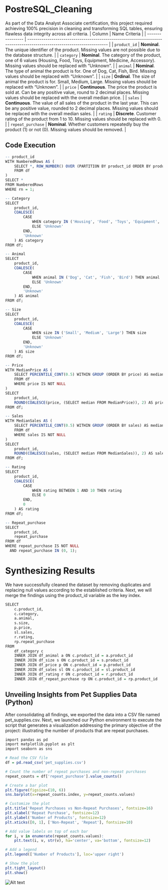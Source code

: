 # PostreSQL_Cleaning
As part of the Data Analyst Associate certification, this project required achieving 100% precision in cleaning and transforming SQL tables, ensuring flawless data integrity across all criteria.
| Column           | Name Criteria                                                                                                          |
| ---------------- | ---------------------------------------------------------------------------------------------------------------------- |
| `product_id`      | **Nominal**. The unique identifier of the product. Missing values are not possible due to the database structure.      |
| `category`        | **Nominal**. The category of the product, one of 6 values (Housing, Food, Toys, Equipment, Medicine, Accessory). Missing values should be replaced with “Unknown”. |
| `animal`          | **Nominal**. The type of animal the product is for. One of Dog, Cat, Fish, Bird. Missing values should be replaced with “Unknown”. |
| `size`            | **Ordinal**. The size of animal the product is for. Small, Medium, Large. Missing values should be replaced with “Unknown”. |
| `price`           | **Continuous**. The price the product is sold at. Can be any positive value, round to 2 decimal places. Missing values should be replaced with the overall median price. |
| `sales`           | **Continuous**. The value of all sales of the product in the last year. This can be any positive value, rounded to 2 decimal places. Missing values should be replaced with the overall median sales. |
| `rating`          | **Discrete**. Customer rating of the product from 1 to 10. Missing values should be replaced with 0.                   |
| `repeat_purchase` | **Nominal**. Whether customers repeatedly buy the product (1) or not (0). Missing values should be removed.            |
## Code Execution
```r
-- product_id
WITH NumberedRows AS (
    SELECT *, ROW_NUMBER() OVER (PARTITION BY product_id ORDER BY product_id) AS rn
    FROM df
)
SELECT *
FROM NumberedRows
WHERE rn = 1;

-- Category
SELECT 
    product_id,
    COALESCE(
        CASE 
            WHEN category IN ('Housing', 'Food', 'Toys', 'Equipment', 'Medicine', 'Accessory') THEN category
            ELSE 'Unknown'
        END,
        'Unknown'
    ) AS category
FROM df;

-- Animal
SELECT 
    product_id,
    COALESCE(
        CASE 
            WHEN animal IN ('Dog', 'Cat', 'Fish', 'Bird') THEN animal
            ELSE 'Unknown'
        END,
        'Unknown'
    ) AS animal
FROM df;

-- Size
SELECT 
    product_id,
    COALESCE(
        CASE 
            WHEN size IN ('Small', 'Medium', 'Large') THEN size
            ELSE 'Unknown'
        END,
        'Unknown'
    ) AS size
FROM df;

-- Price
WITH MedianPrice AS (
    SELECT PERCENTILE_CONT(0.5) WITHIN GROUP (ORDER BY price) AS median
    FROM df
    WHERE price IS NOT NULL
)
SELECT 
    product_id,
    ROUND(COALESCE(price, (SELECT median FROM MedianPrice)), 2) AS price
FROM df;

-- Sales
WITH MedianSales AS (
    SELECT PERCENTILE_CONT(0.5) WITHIN GROUP (ORDER BY sales) AS median
    FROM df
    WHERE sales IS NOT NULL
)
SELECT 
    product_id,
    ROUND(COALESCE(sales, (SELECT median FROM MedianSales)), 2) AS sales
FROM df;

-- Rating
SELECT 
    product_id,
    COALESCE(
        CASE 
            WHEN rating BETWEEN 1 AND 10 THEN rating
            ELSE 0
        END,
        0
    ) AS rating
FROM df;

-- Repeat_purchase
SELECT 
    product_id,
    repeat_purchase
FROM df
WHERE repeat_purchase IS NOT NULL
  AND repeat_purchase IN (0, 1);
```
# Synthesizing Results
We have successfully cleaned the dataset by removing duplicates and replacing null values according to the established criteria. Next, we will merge the findings using the product_id variable as the key index.
```r
SELECT 
    c.product_id,
    c.category,
    a.animal,
    s.size,
    p.price,
    sl.sales,
    r.rating,
    rp.repeat_purchase
FROM 
    df_category c
    INNER JOIN df_animal a ON c.product_id = a.product_id
    INNER JOIN df_size s ON c.product_id = s.product_id
    INNER JOIN df_price p ON c.product_id = p.product_id
    INNER JOIN df_sales sl ON c.product_id = sl.product_id
    INNER JOIN df_rating r ON c.product_id = r.product_id
    INNER JOIN df_repeat_purchase rp ON c.product_id = rp.product_id
```
## Unveiling Insights from Pet Supplies Data (Python)
After consolidating all findings, we exported the data into a CSV file named pet_supplies.csv. Next, we launched our Python environment to execute the script that generates a visualization addressing the primary objective of the project: illustrating the number of products that are repeat purchases.
```r
import pandas as pd
import matplotlib.pyplot as plt
import seaborn as sns

# Read the CSV file
df = pd.read_csv('pet_supplies.csv')

# Count the number of repeat purchases and non-repeat purchases
repeat_counts = df['repeat_purchase'].value_counts()

# Create a bar plot
plt.figure(figsize=(10, 6))
sns.barplot(x=repeat_counts.index, y=repeat_counts.values)

# Customize the plot
plt.title('Repeat Purchases vs Non-Repeat Purchases', fontsize=16)
plt.xlabel('Repeat Purchase', fontsize=12)
plt.ylabel('Number of Products', fontsize=12)
plt.xticks([0, 1], ['Non-Repeat', 'Repeat'], fontsize=10)

# Add value labels on top of each bar
for i, v in enumerate(repeat_counts.values):
    plt.text(i, v, str(v), ha='center', va='bottom', fontsize=12)

# Add a legend
plt.legend(['Number of Products'], loc='upper right')

# Show the plot
plt.tight_layout()
plt.show()
```
![Alt text](image-url)
